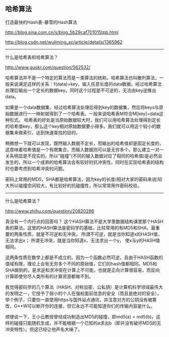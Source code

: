 
## 哈希算法

打造最快的Hash表-暴雪的Hash算法
>
http://blog.sina.com.cn/s/blog_5b29caf701015tpb.html
>
http://blog.csdn.net/wuliming_sc/article/details/1365962

---

什么是哈希表和哈希算法？
>
http://www.guokr.com/question/562532/


哈希算法并不是一个特定的算法而是一类算法的统称。哈希算法也叫散列算法，一般来说满足这样的关系：f(data)=key，输入任意长度的data数据，经过哈希算法处理后输出一个定长的数据key。同时这个过程是不可逆的，无法由key逆推出data。


如果是一个data数据集，经过哈希算法处理后得到key的数据集，然后将keys与原始数据进行一一映射就得到了一个哈希表。一般来说哈希表M符合M[key]=data这种形式。
哈希表的好处是当原始数据较大时，我们可以用哈希算法处理得到定长的哈希值key，那么这个key相对原始数据要小得多。我们就可以用这个较小的数据集来做索引，达到快速查找的目的。


稍微想一下就可以发现，既然输入数据不定长，而输出的哈希值却是固定长度的，这意味着哈希值是一个有限集合，而输入数据则可以是无穷多个。那么建立一对一关系明显是不现实的。所以"碰撞"(不同的输入数据对应了相同的哈希值)是必然会发生的，所以一个成熟的哈希算法会有较好的抗冲突性。同时在实现哈希表的结构时也要考虑到哈希冲突的问题。


密码上常用的MD5，SHA都是哈希算法，因为key的长度(相对大家的密码来说)较大所以碰撞空间较大，有比较好的抗碰撞性，所以常常用作密码校验。

---

什么是哈希算法？
>
http://www.zhihu.com/question/20820286

真没有一个内行点的回答吗？
这个HASH算法不是大学里数据结构课里那个HASH表的算法。这里的HASH算法是密码学的基础，比较常用的有MD5和SHA，最重要的两条性质，就是不可逆和无冲突。
所谓不可逆，就是当你知道x的HASH值，无法求出x；
所谓无冲突，就是当你知道x，无法求出一个y， 使x与y的HASH值相同。

这两条性质在数学上都是不成立的。因为一个函数必然可逆，且由于HASH函数的值域有限，理论上会有无穷多个不同的原始值，它们的hash值都相同。MD5和SHA做到的，是求逆和求冲突在计算上不可能，也就是正向计算很容易，而反向计算即使穷尽人类所有的计算资源都做不到。

我觉得密码学的几个算法（HASH、对称加密、公私钥）是计算机科学领域最伟大的发明之一，它授予了弱小的个人在强权面前信息的安全（而且是绝对的安全）。举个例子，只要你一直使用https与国外站点通讯，并注意对方的公钥没有被篡改，G**W可以断开你的连接，但它永远不可能知道你们的传输内容是什么。

顺便说一下，王小云教授曾经成功制造出MD5的碰撞，即md5(a) = md5(b)。这样的碰撞只能随机生成，并不能根据一个已知的a求出b（即并没有破坏MD5的无冲突特性）。但这已经让他声名大噪了。
